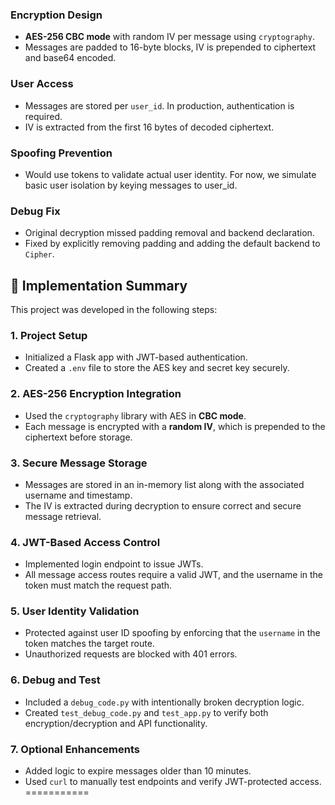 ### Encryption Design

- **AES-256 CBC mode** with random IV per message using `cryptography`.
- Messages are padded to 16-byte blocks, IV is prepended to ciphertext and base64 encoded.

### User Access

- Messages are stored per `user_id`. In production, authentication is required.
- IV is extracted from the first 16 bytes of decoded ciphertext.

### Spoofing Prevention

- Would use tokens to validate actual user identity. For now, we simulate basic user isolation by keying messages to user_id.

### Debug Fix

- Original decryption missed padding removal and backend declaration.
- Fixed by explicitly removing padding and adding the default backend to `Cipher`.

 

## 🔧 Implementation Summary

This project was developed in the following steps:

### 1. Project Setup
- Initialized a Flask app with JWT-based authentication.
- Created a `.env` file to store the AES key and secret key securely.

### 2. AES-256 Encryption Integration
- Used the `cryptography` library with AES in **CBC mode**.
- Each message is encrypted with a **random IV**, which is prepended to the ciphertext before storage.

### 3. Secure Message Storage
- Messages are stored in an in-memory list along with the associated username and timestamp.
- The IV is extracted during decryption to ensure correct and secure message retrieval.

### 4. JWT-Based Access Control
- Implemented login endpoint to issue JWTs.
- All message access routes require a valid JWT, and the username in the token must match the request path.

### 5. User Identity Validation
- Protected against user ID spoofing by enforcing that the `username` in the token matches the target route.
- Unauthorized requests are blocked with 401 errors.

### 6. Debug and Test
- Included a `debug_code.py` with intentionally broken decryption logic.
- Created `test_debug_code.py` and `test_app.py` to verify both encryption/decryption and API functionality.

### 7. Optional Enhancements
- Added logic to expire messages older than 10 minutes.
- Used `curl` to manually test endpoints and verify JWT-protected access.
===========